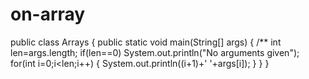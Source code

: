 # on-array
public class Arrays {
	public static void main(String[] args) {
		/**
		int len=args.length;
		if(len==0)
			System.out.println("No arguments given");
		for(int i=0;i<len;i++)
		{
			System.out.println((i+1)+' '+args[i]);
		}
}
}

